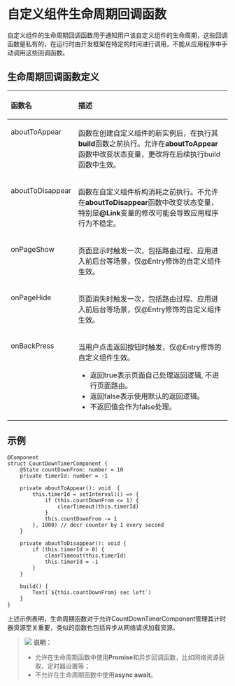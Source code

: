 # 自定义组件生命周期回调函数<a name="ZH-CN_TOPIC_0000001110948896"></a>

自定义组件的生命周期回调函数用于通知用户该自定义组件的生命周期，这些回调函数是私有的，在运行时由开发框架在特定的时间进行调用，不能从应用程序中手动调用这些回调函数。

## 生命周期回调函数定义<a name="section1597015432486"></a>

<a name="table56583904911"></a>
<table><thead align="left"><tr id="row146581198495"><th class="cellrowborder" valign="top" width="14.84%" id="mcps1.1.3.1.1"><p id="p19658139114912"><a name="p19658139114912"></a><a name="p19658139114912"></a>函数名</p>
</th>
<th class="cellrowborder" valign="top" width="85.16%" id="mcps1.1.3.1.2"><p id="p06581592499"><a name="p06581592499"></a><a name="p06581592499"></a>描述</p>
</th>
</tr>
</thead>
<tbody><tr id="row11658109194919"><td class="cellrowborder" valign="top" width="14.84%" headers="mcps1.1.3.1.1 "><p id="p9658109154912"><a name="p9658109154912"></a><a name="p9658109154912"></a>aboutToAppear</p>
</td>
<td class="cellrowborder" valign="top" width="85.16%" headers="mcps1.1.3.1.2 "><p id="p17851645015"><a name="p17851645015"></a><a name="p17851645015"></a>函数在创建自定义组件的新实例后，在执行其<strong id="b58116885014"><a name="b58116885014"></a><a name="b58116885014"></a>build</strong>函数之前执行。允许在<strong id="b121176287506"><a name="b121176287506"></a><a name="b121176287506"></a>aboutToAppear</strong>函数中改变状态变量，更改将在后续执行build函数中生效。</p>
</td>
</tr>
<tr id="row1465811913499"><td class="cellrowborder" valign="top" width="14.84%" headers="mcps1.1.3.1.1 "><p id="p1665939124911"><a name="p1665939124911"></a><a name="p1665939124911"></a>aboutToDisappear</p>
</td>
<td class="cellrowborder" valign="top" width="85.16%" headers="mcps1.1.3.1.2 "><p id="p182511622115113"><a name="p182511622115113"></a><a name="p182511622115113"></a>函数在自定义组件析构消耗之前执行。不允许在<strong id="b164581128165112"><a name="b164581128165112"></a><a name="b164581128165112"></a>aboutToDisappear</strong>函数中改变状态变量，特别是<strong id="b7957050165118"><a name="b7957050165118"></a><a name="b7957050165118"></a>@Link</strong>变量的修改可能会导致应用程序行为不稳定。</p>
</td>
</tr>
<tr id="row1930416179282"><td class="cellrowborder" valign="top" width="14.84%" headers="mcps1.1.3.1.1 "><p id="p1430441792819"><a name="p1430441792819"></a><a name="p1430441792819"></a>onPageShow</p>
</td>
<td class="cellrowborder" valign="top" width="85.16%" headers="mcps1.1.3.1.2 "><p id="p16304131722812"><a name="p16304131722812"></a><a name="p16304131722812"></a>页面显示时触发一次，包括路由过程、应用进入前后台等场景，仅@Entry修饰的自定义组件生效。</p>
</td>
</tr>
<tr id="row124040130281"><td class="cellrowborder" valign="top" width="14.84%" headers="mcps1.1.3.1.1 "><p id="p5404191372818"><a name="p5404191372818"></a><a name="p5404191372818"></a>onPageHide</p>
</td>
<td class="cellrowborder" valign="top" width="85.16%" headers="mcps1.1.3.1.2 "><p id="p1740410136287"><a name="p1740410136287"></a><a name="p1740410136287"></a>页面消失时触发一次，包括路由过程、应用进入前后台等场景，仅@Entry修饰的自定义组件生效。</p>
</td>
</tr>
<tr id="row914614415143"><td class="cellrowborder" valign="top" width="14.84%" headers="mcps1.1.3.1.1 "><p id="p1420710493489"><a name="p1420710493489"></a><a name="p1420710493489"></a>onBackPress</p>
</td>
<td class="cellrowborder" valign="top" width="85.16%" headers="mcps1.1.3.1.2 "><p id="p1020714916483"><a name="p1020714916483"></a><a name="p1020714916483"></a>当用户点击返回按钮时触发，仅@Entry修饰的自定义组件生效。</p>
<a name="ul02081949144816"></a><a name="ul02081949144816"></a><ul id="ul02081949144816"><li>返回true表示页面自己处理返回逻辑, 不进行页面路由。</li><li>返回false表示使用默认的返回逻辑。</li><li>不返回值会作为false处理。</li></ul>
</td>
</tr>
</tbody>
</table>

## 示例<a name="section462551935217"></a>

```
@Component
struct CountDownTimerComponent {
    @State countDownFrom: number = 10
    private timerId: number = -1

    private aboutToAppear(): void  {
        this.timerId = setInterval(() => {
            if (this.countDownFrom <= 1) {
                clearTimeout(this.timerId)
            }
            this.countDownFrom -= 1
        }, 1000) // decr counter by 1 every second
    }

    private aboutToDisappear(): void {
        if (this.timerId > 0) {
            clearTimeout(this.timerId)
            this.timerId = -1
        }
    }

    build() {
        Text(`${this.countDownFrom} sec left`)
    }
}
```

上述示例表明，生命周期函数对于允许CountDownTimerComponent管理其计时器资源至关重要，类似的函数也包括异步从网络请求加载资源。

>![](../../public_sys-resources/icon-note.gif) **说明：** 
>-   允许在生命周期函数中使用**Promise**和异步回调函数，比如网络资源获取，定时器设置等；
>-   不允许在生命周期函数中使用**async await**。


